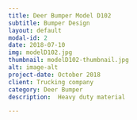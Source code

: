 ```yaml
---
title: Deer Bumper Model D102
subtitle: Bumper Design
layout: default
modal-id: 2
date: 2018-07-10
img: modelD102.jpg
thumbnail: modelD102-thumbnail.jpg
alt: image-alt
project-date: October 2018
client: Trucking company
category: Deer Bumper
description:  Heavy duty material

---
```

